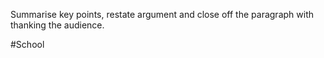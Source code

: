 Summarise key points, restate argument and close off the paragraph with thanking the audience.

#School 
